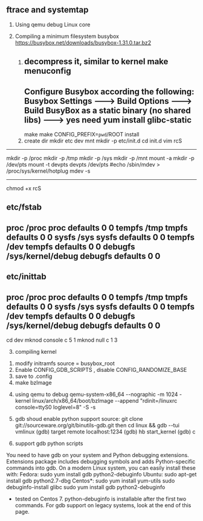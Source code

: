 ftrace and systemtap
----------------------------
1. Using qemu debug Linux core

2. Compiling a minimum filesystem busybox
    https://busybox.net/downloads/busybox-1.31.0.tar.bz2
   1) decompress it, similar to kernel
      make menuconfig
      ---------
      Configure Busybox according the following:
      Busybox Settings ---> Build Options ---> Build BusyBox as a static binary (no shared libs) ---> yes
      need yum install glibc-static
      ---------
      make 
      make CONFIG_PREFIX=`pwd`/ROOT install
   2) create dir
     mkdir etc dev mnt
     mkdir -p etc/init.d
     cd init.d
     vim rcS
 ---------------------------
  mkdir -p /proc
  mkdir -p /tmp
  mkdir -p /sys
  mkdir -p /mnt
  mount -a
  mkdir -p /dev/pts
  mount -t devpts devpts /dev/pts
  #echo /sbin/mdev > /proc/sys/kernel/hotplug
  mdev -s

----------------------------
chmod +x rcS

etc/fstab
---------------------------
proc /proc proc defaults 0 0
tempfs /tmp tmpfs defaults 0 0
sysfs /sys sysfs defaults 0 0
tempfs /dev tempfs defaults 0 0
debugfs /sys/kernel/debug debugfs defaults 0 0
---------------------------

etc/inittab
-------------------
 proc /proc proc defaults 0 0
 tempfs /tmp tmpfs defaults 0 0
 sysfs /sys sysfs defaults 0 0
 tempfs /dev tempfs defaults 0 0
 debugfs /sys/kernel/debug debugfs defaults 0 0
------------------

cd dev
mknod console c 5 1
mknod null c 1 3

3. compiling kernel
  1) modify initramfs source = busybox_root
  2) Enable CONFIG_GDB_SCRIPTS , disable CONFIG_RANDOMIZE_BASE
  3) save to .config
  4) make bzImage

4. using qemu to debug
  qemu-system-x86_64 --nographic -m 1024 -kernel linux/arch/x86_64/boot/bzImage --append "rdinit=/linuxrc console=ttyS0 loglevel=8" -S -s

5. gdb
  shoud enable python support
  source:
  git clone git://sourceware.org/git/binutils-gdb.git
then
  cd linux && gdb --tui vmlinux
 (gdb) target remote localhost:1234
 (gdb) hb start_kernel
 (gdb) c

6. support gdb python scripts

You need to have gdb on your system and Python debugging extensions. Extensions package includes debugging symbols and adds Python-specific
 commands into gdb. On a modern Linux system, you can easily install these with:
Fedora:
    sudo yum install gdb python2-debuginfo 
Ubuntu:
    sudo apt-get install gdb python2.7-dbg 
Centos*:
    sudo yum install yum-utils
    sudo debuginfo-install glibc
    sudo yum install gdb python2-debuginfo 
* tested on Centos 7. python-debuginfo is installable after the first two commands.
For gdb support on legacy systems, look at the end of this page. 
